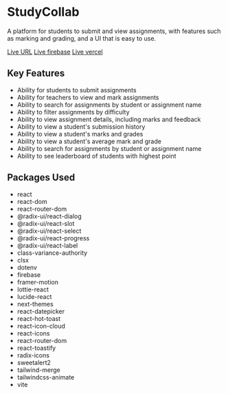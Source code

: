 # StudyCollab

A platform for students to submit and view assignments, with features such as marking and grading, and a UI that is easy to use.

[Live URL](https://studycolab.netlify.app/)
[Live firebase](https://studycollab-64f2a.web.app/)
[Live vercel ](https://batcht-10-assignment-11-server.vercel.app/)


## Key Features

- Ability for students to submit assignments
- Ability for teachers to view and mark assignments
- Ability to search for assignments by student or assignment name
- Ability to filter assignments by difficulty
- Ability to view assignment details, including marks and feedback
- Ability to view a student's submission history
- Ability to view a student's marks and grades
- Ability to view a student's average mark and grade
- Ability to search for assignments by student or assignment name
- Ability to see leaderboard of students with highest point

## Packages Used

- react
- react-dom
- react-router-dom
- @radix-ui/react-dialog
- @radix-ui/react-slot
- @radix-ui/react-select
- @radix-ui/react-progress
- @radix-ui/react-label
- class-variance-authority
- clsx
- dotenv
- firebase
- framer-motion
- lottie-react
- lucide-react
- next-themes
- react-datepicker
- react-hot-toast
- react-icon-cloud
- react-icons
- react-router-dom
- react-toastify
- radix-icons
- sweetalert2
- tailwind-merge
- tailwindcss-animate
- vite

